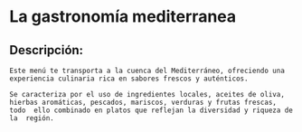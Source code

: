 # La gastronomía mediterranea

## Descripción: 
    Este menú te transporta a la cuenca del Mediterráneo, ofreciendo una  experiencia culinaria rica en sabores frescos y auténticos. 

    Se caracteriza por el uso de ingredientes locales, aceites de oliva,  hierbas aromáticas, pescados, mariscos, verduras y frutas frescas, todo  ello combinado en platos que reflejan la diversidad y riqueza de la  región.

